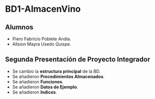 # BD1-AlmacenVino

## Alumnos
- Piero Fabricio Poblete Andía.
- Allsion Mayra Usedo Quispe.

## Segunda Presentación de Proyecto Integrador
- Se cambio la **estructura principal** de la BD.
- Se añadieron **Procedimientos Almacenados**.
- Se añadieron **Funciones**.
- Se añadieron **Datos de Ejemplo**.
- Se añadieron **Indices**.
